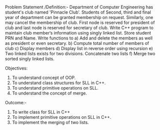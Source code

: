 Problem Statement /Definition:-
Department of Computer Engineering has student's club named 'Pinnacle Club'. Students of Second,
third and final year of department can be granted membership on request. Similarly, one may cancel the
membership of club. First node is reserved for president of club and last node is reserved for secretary
of club.
Write C++ program to maintain club member‘s information using singly linked list. Store student PRN
and Name. Write functions to
a) Add and delete the members as well as president or even secretary.
b) Compute total number of members of club
c) Display members
d) Display list in reverse order using recursion
e) Two linked lists exists for two divisions. Concatenate two lists
f) Merge two sorted singly linked lists.

Objectives:
1. To understand concept of OOP.
2. To understand class structures for SLL in C++.
3. To understand primitive operations on SLL.
4. To understand the concept of merge.

Outcome:-
1. To write class for SLL in C++
2. To implement primitive operations on SLL in C++.
3. To implement the merging of two lists.